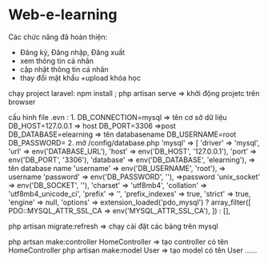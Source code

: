 # Web-e-learning
Các chức năng đã hoàn thiện:
+ Đăng ký, Đăng nhập, Đăng xuất
+ xem thông tin cá nhân
+ cập nhật thông tin cá nhân
+ thay đổi mật khẩu
+upload khóa học


chạy project laravel:
 npm install ;
php artisan serve => khởi động projetc trên browser

cấu hình file .evn :
1. 
DB_CONNECTION=mysql       => tên cơ sở dữ liệu
DB_HOST=127.0.0.1         => host
DB_PORT=3306              =>post
DB_DATABASE=elearning      => tên databasename
DB_USERNAME=root        
DB_PASSWORD=
2. mở /config/database.php
  'mysql' => [
            'driver' => 'mysql',
            'url' => env('DATABASE_URL'),
            'host' => env('DB_HOST', '127.0.0.1'),
            'port' => env('DB_PORT', '3306'),
            'database' => env('DB_DATABASE', 'elearning'),    => tên database name
            'username' => env('DB_USERNAME', 'root'),         => username
            'password' => env('DB_PASSWORD', ''),               =>password
            'unix_socket' => env('DB_SOCKET', ''),
            'charset' => 'utf8mb4',
            'collation' => 'utf8mb4_unicode_ci',
            'prefix' => '',
            'prefix_indexes' => true,
            'strict' => true,
            'engine' => null,
            'options' => extension_loaded('pdo_mysql') ? array_filter([
                PDO::MYSQL_ATTR_SSL_CA => env('MYSQL_ATTR_SSL_CA'),
            ]) : [],

php artisan migrate:refresh  => chạy cài đặt các bảng trên mysql

php artsan make:controller HomeController  => tạo controller có tên HomeController
php artisan make:model User                 => tạo model có tên User
......

